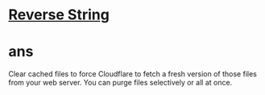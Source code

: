 # [Reverse String](https://dev98.ml/lab/rvstr)


# ans
Clear cached files to force Cloudflare to fetch a fresh version of those files from your web server. You can purge files selectively or all at once.
